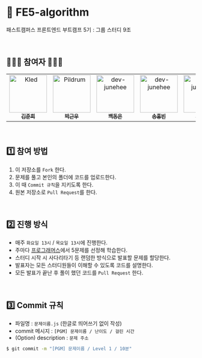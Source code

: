 # 🧬 FE5-algorithm
패스트캠퍼스 프론트엔드 부트캠프 5기 : 그룹 스터디 9조

<br />

## 👨🏻‍💻 참여자 👩🏻‍💻

<table>
  <tr>
    <td align="center">
      <a href="https://github.com/dev-junehee">
        <img src="https://avatars.githubusercontent.com/u/116873887?v=4" width="100px;" alt="Kled"/><br />
        <sub><b>김준희</b><br></sub>
      </a>
    </td>
    <td align="center">
      <a href="https://github.com/SpeedGear">
        <img src="https://avatars.githubusercontent.com/u/128351787?v=4" width="100px;" alt="Pildrum"/><br />
        <sub><b>박근우</b><br></sub>
      </a>
    </td>
    <td align="center">
      <a href="https://github.com/debeck6">
        <img src="https://avatars.githubusercontent.com/u/128360222?v=4" width="100px;" alt="dev-junehee"/><br />
        <sub><b>백동은</b><br></sub>
      </a>
    </td>
    <td align="center">
      <a href="https://github.com/hbsongk">
        <img src="https://avatars.githubusercontent.com/u/68498323?v=4" width="100px;" alt="dev-junehee"/><br />
        <sub><b>송홍빈</b><br></sub>
      </a>
    </td>
    <td align="center">
      <a href="https://github.com/ChoEun-Sang">
        <img src="https://avatars.githubusercontent.com/u/128155681?v=4" width="100px;" alt="dev-junehee"/><br />
        <sub><b>조은상</b><br></sub>
      </a>
    </td>
  </tr>
</table>
<br />

## 1️⃣ 참여 방법

1. 이 저장소를 `Fork` 한다.
2. 문제를 풀고 본인의 폴더에 코드를 업로드한다.
3. 이 때 `Commit 규칙`을 지키도록 한다.
4. 원본 저장소로 `Pull Request`를 한다.

<br />

## 2️⃣ 진행 방식

- 매주 `화요일 13시` / `목요일 13시`에 진행한다.
- 주마다 [프로그래머스](hhttps://school.programmers.co.kr/learn/challenges)에서 5문제를 선정해 학습한다.
- 스터디 시작 시 사다리타기 등 랜덤한 방식으로 발표할 문제를 할당한다.
- 발표자는 모든 스터디원들이 이해할 수 있도록 코드를 설명한다.
- 모든 발표가 끝난 후 풀이 했던 코드를 `Pull Request` 한다.

<br />

## 3️⃣ Commit 규칙

- 파일명 : `문제이름.js` (한글로 띄어쓰기 없이 작성)
- commit 메시지 : `[PGM] 문제이름 / 난이도 / 걸린 시간`
- (Option) description : `문제 주소`
```bash
$ git commit -m "[PGM] 문제이름 / Level 1 / 10분"
```